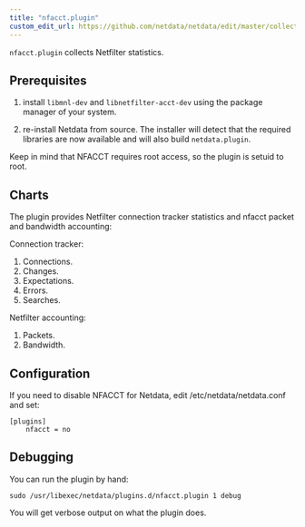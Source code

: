 ```yaml
---
title: "nfacct.plugin"
custom_edit_url: https://github.com/netdata/netdata/edit/master/collectors/nfacct.plugin/README.md
---
```




`nfacct.plugin` collects Netfilter statistics.

## Prerequisites

1.  install `libmnl-dev` and `libnetfilter-acct-dev` using the package manager of your system.

2.  re-install Netdata from source. The installer will detect that the required libraries are now available and will also build `netdata.plugin`.

Keep in mind that NFACCT requires root access, so the plugin is setuid to root.

## Charts

The plugin provides Netfilter connection tracker statistics and nfacct packet and bandwidth accounting:

Connection tracker:

1.  Connections.
2.  Changes.
3.  Expectations.
4.  Errors.
5.  Searches.

Netfilter accounting:

1.  Packets.
2.  Bandwidth.

## Configuration

If you need to disable NFACCT for Netdata, edit /etc/netdata/netdata.conf and set:

```
[plugins]
    nfacct = no
```

## Debugging

You can run the plugin by hand:

```
sudo /usr/libexec/netdata/plugins.d/nfacct.plugin 1 debug
```

You will get verbose output on what the plugin does.


